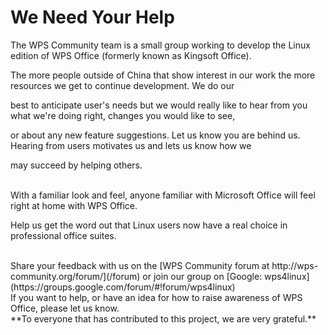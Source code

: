 We Need Your Help
=================

The WPS Community team is a small group working to develop the Linux edition of WPS Office (formerly known as Kingsoft Office).

The more people outside of China that show interest in our work the more resources we get to continue development. We do our

best to anticipate user's needs but we would really like to hear from you what we're doing right, changes you would like to see,

or about any new feature suggestions. Let us know you are behind us. Hearing from users motivates us and lets us know how we

may succeed by helping others.

<br/>
With a familiar look and feel, anyone familiar with Microsoft Office will feel right at home with WPS Office.

Help us get the word out that Linux users now have a real choice in professional office suites.

<br/>
Share your feedback with us on the [WPS Community forum at http://wps-community.org/forum/](/forum)
or join our group on [Google: wps4linux](https://groups.google.com/forum/#!forum/wps4linux)

<br/>
If you want to help, or have an idea for how to raise awareness of WPS Office, please let us know.

<br/>
**To everyone that has contributed to this project, we are very grateful.**

